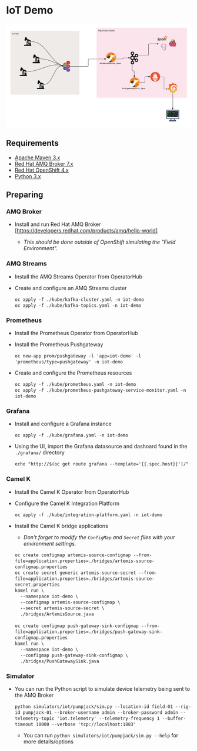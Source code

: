 # IoT Demo

![Demo Architecture](./images/demo_architecture.png)

## Requirements

- [Apache Maven 3.x](http://maven.apache.org)
- [Red Hat AMQ Broker 7.x](https://developers.redhat.com/products/amq/overview)
- [Red Hat OpenShift 4.x](https://developers.redhat.com/products/openshift/getting-started)
- [Python 3.x](https://www.python.org/downloads/)

## Preparing

### AMQ Broker

- Install and run Red Hat AMQ Broker [https://developers.redhat.com/products/amq/hello-world]

  - _This should be done outside of OpenShift simulating the "Field Environment"._

### AMQ Streams

- Install the AMQ Streams Operator from OperatorHub

- Create and configure an AMQ Streams cluster

  ```
  oc apply -f ./kube/kafka-cluster.yaml -n iot-demo
  oc apply -f ./kube/kafka-topics.yaml -n iot-demo
  ```

### Prometheus

- Install the Prometheus Operator from OperatorHub

- Install the Prometheus Pushgateway

  ```
  oc new-app prom/pushgateway -l 'app=iot-demo' -l 'prometheus/type=pushgateway' -n iot-demo
  ```

- Create and configure the Prometheus resources

  ```
  oc apply -f ./kube/prometheus.yaml -n iot-demo
  oc apply -f ./kube/prometheus-pushgateway-service-monitor.yaml -n iot-demo
  ```

### Grafana

- Install and configure a Grafana instance

  ```
  oc apply -f ./kube/grafana.yaml -n iot-demo
  ```

- Using the UI, import the Grafana datasource and dashoard found in the `./grafana/` directory

  ```
  echo "http://$(oc get route grafana --template='{{.spec.host}}')/"
  ```

### Camel K

- Install the Camel K Operator from OperatorHub

- Configure the Camel K Integration Platform

  ```
  oc apply -f ./kube/integration-platform.yaml -n iot-demo
  ```

- Install the Camel K bridge applications

  - _Don't forget to modify the `ConfigMap` and `Secret` files with your environment settings._

  ```
  oc create configmap artemis-source-configmap --from-file=application.properties=./bridges/artemis-source-configmap.properties
  oc create secret generic artemis-source-secret --from-file=application.properties=./bridges/artemis-source-secret.properties
  kamel run \
    --namespace iot-demo \
    --configmap artemis-source-configmap \
    --secret artemis-source-secret \
    ./bridges/ArtemisSource.java

  oc create configmap push-gateway-sink-configmap --from-file=application.properties=./bridges/push-gateway-sink-configmap.properties
  kamel run \
    --namespace iot-demo \
    --configmap push-gateway-sink-configmap \
    ./bridges/PushGatewaySink.java
  ```

### Simulator

- You can run the Python script to simulate device telemetry being sent to the AMQ Broker

  ```
  python simulators/iot/pumpjack/sim.py --location-id field-01 --rig-id pumpjack-01 --broker-username admin --broker-password admin --telemetry-topic 'iot.telemetry' --telemetry-frequency 1 --buffer-timeout 10000 --verbose 'tcp://localhost:1883'
  ```

  - You can run `python simulators/iot/pumpjack/sim.py --help` for more details/options